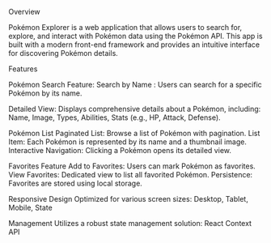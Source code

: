 Overview

Pokémon Explorer is a web application that allows users to search for, explore, and interact with Pokémon data using the Pokémon API. This app is built with a modern front-end framework and provides an intuitive interface for discovering Pokémon details.

Features

Pokémon Search Feature: Search by Name : Users can search for a specific Pokémon by its name.

Detailed View: Displays comprehensive details about a Pokémon, including: Name, Image, Types, Abilities, Stats (e.g., HP, Attack, Defense).

Pokémon List
Paginated List: Browse a list of Pokémon with pagination.
List Item: Each Pokémon is represented by its name and a thumbnail image.
Interactive Navigation: Clicking a Pokémon opens its detailed view.

Favorites Feature
Add to Favorites: Users can mark Pokémon as favorites.
View Favorites: Dedicated view to list all favorited Pokémon.
Persistence: Favorites are stored using local storage.

Responsive Design
Optimized for various screen sizes: Desktop, Tablet, Mobile, State

Management
Utilizes a robust state management solution: React Context API
